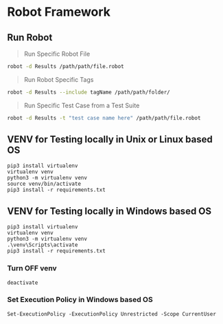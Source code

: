 # Robot Framework

## Run Robot

> Run Specific Robot File

```sh
robot -d Results /path/path/file.robot
```

> Run Robot Specific Tags

```sh
robot -d Results --include tagName /path/path/folder/
```

> Run Specific Test Case from a Test Suite

```sh
robot -d Results -t "test case name here" /path/path/file.robot
```

## VENV for Testing locally in Unix or Linux based OS

```text
pip3 install virtualenv
virtualenv venv
python3 -m virtualenv venv
source venv/bin/activate
pip3 install -r requirements.txt
```

## VENV for Testing locally in Windows based OS

```text
pip3 install virtualenv
virtualenv venv
python3 -m virtualenv venv
.\venv\Scripts\activate
pip3 install -r requirements.txt
```

### Turn OFF venv

```text
deactivate
```

### Set Execution Policy in Windows based OS

```text
Set-ExecutionPolicy -ExecutionPolicy Unrestricted -Scope CurrentUser
```
